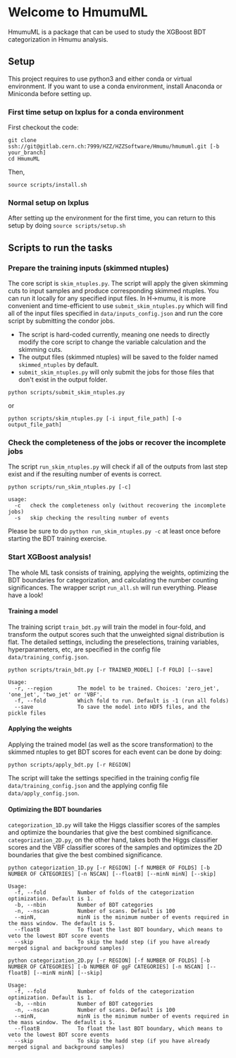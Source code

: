 # Welcome to HmumuML

HmumuML is a package that can be used to study the XGBoost BDT categorization in Hmumu analysis.

## Setup

This project requires to use python3 and either conda or virtual environment. If you want to use a conda environment, install Anaconda or Miniconda before setting up.

### First time setup on lxplus for a conda environment

First checkout the code:

```
git clone ssh://git@gitlab.cern.ch:7999/HZZ/HZZSoftware/Hmumu/hmumuml.git [-b your_branch]
cd HmumuML
```

Then,

```
source scripts/install.sh
```

### Normal setup on lxplus

After setting up the environment for the first time, you can return to this setup by doing `source scripts/setup.sh`

## Scripts to run the tasks

### Prepare the training inputs (skimmed ntuples)

The core script is `skim_ntuples.py`. The script will apply the given skimming cuts to input samples and produce corresponding skimmed ntuples. You can run it locally for any specified input files. In H->mumu, it is more convenient and time-efficient to use `submit_skim_ntuples.py` which will find all of the input files specified in `data/inputs_config.json` and run the core script by submitting the condor jobs.

- The script is hard-coded currently, meaning one needs to directly modify the core script to change the variable calculation and the skimming cuts.
- The output files (skimmed ntuples) will be saved to the folder named `skimmed_ntuples` by default.
- `submit_skim_ntuples.py` will only submit the jobs for those files that don't exist in the output folder.

```
python scripts/submit_skim_ntuples.py
```
or
```
python scripts/skim_ntuples.py [-i input_file_path] [-o output_file_path]
```

### Check the completeness of the jobs or recover the incomplete jobs

The script `run_skim_ntuples.py` will check if all of the outputs from last step exist and if the resulting number of events is correct.

```
python scripts/run_skim_ntuples.py [-c]

usage:
  -c   check the completeness only (without recovering the incomplete jobs)
  -s   skip checking the resulting number of events
``` 

Please be sure to do `python run_skim_ntuples.py -c` at least once before starting the BDT training exercise.


### Start XGBoost analysis!

The whole ML task consists of training, applying the weights, optimizing the BDT boundaries for categorization, and calculating the number counting significances. The wrapper script `run_all.sh` will run everything. Please have a look!

#### Training a model

The training script `train_bdt.py` will train the model in four-fold, and transform the output scores such that the unweighted signal distribution is flat. The detailed settings, including the preselections, training variables, hyperparameters, etc, are specified in the config file `data/training_config.json`.

```
python scripts/train_bdt.py [-r TRAINED_MODEL] [-f FOLD] [--save]

Usage:
  -r, --region        The model to be trained. Choices: 'zero_jet', 'one_jet', 'two_jet' or 'VBF'.
  -f, --fold          Which fold to run. Default is -1 (run all folds)
  --save              To save the model into HDF5 files, and the pickle files
```

#### Applying the weights

Applying the trained model (as well as the score transformation) to the skimmed ntuples to get BDT scores for each event can be done by doing:
```
python scripts/apply_bdt.py [-r REGION]
```
The script will take the settings specified in the training config file `data/training_config.json` and the applying config file `data/apply_config.json`.

#### Optimizing the BDT boundaries

`categorization_1D.py` will take the Higgs classifier scores of the samples and optimize the boundaries that give the best combined significance. `categorization_2D.py`, on the other hand, takes both the Higgs classifier scores and the VBF classifier scores of the samples and optimizes the 2D boundaries that give the best combined significance.

```
python categorization_1D.py [-r REGION] [-f NUMBER OF FOLDS] [-b NUMBER OF CATEGORIES] [-n NSCAN] [--floatB] [--minN minN] [--skip]

Usage:
  -f, --fold          Number of folds of the categorization optimization. Default is 1.
  -b, --nbin          Number of BDT categories
  -n, --nscan         Number of scans. Default is 100
  --minN,             minN is the minimum number of events required in the mass window. The default is 5.
  --floatB            To float the last BDT boundary, which means to veto the lowest BDT score events
  --skip              To skip the hadd step (if you have already merged signal and background samples)
```

```
python categorization_2D.py [-r REGION] [-f NUMBER OF FOLDS] [-b NUMBER OF CATEGORIES] [-b NUMBER OF ggF CATEGORIES] [-n NSCAN] [--floatB] [--minN minN] [--skip]

Usage:
  -f, --fold          Number of folds of the categorization optimization. Default is 1.
  -b, --nbin          Number of BDT categories
  -n, --nscan         Number of scans. Default is 100
  --minN,             minN is the minimum number of events required in the mass window. The default is 5.
  --floatB            To float the last BDT boundary, which means to veto the lowest BDT score events
  --skip              To skip the hadd step (if you have already merged signal and background samples)
```
